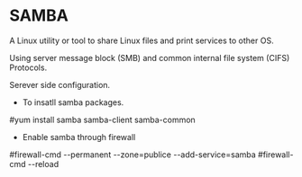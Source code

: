 # SAMBA

A Linux utility or tool to share Linux files and print services to other OS.

Using server message block (SMB) and common internal file system (CIFS) Protocols.

Serever side configuration.

- To insatll samba packages.

#yum install samba samba-client samba-common

- Enable samba through firewall

#firewall-cmd --permanent --zone=publice --add-service=samba
#firewall-cmd --reload
